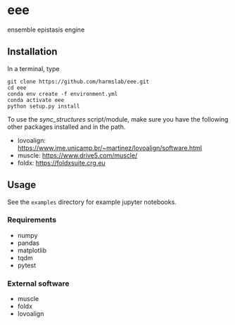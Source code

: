 # eee
ensemble epistasis engine

## Installation

In a terminal, type

```
git clone https://github.com/harmslab/eee.git 
cd eee
conda env create -f environment.yml
conda activate eee
python setup.py install
```

To use the *sync_structures* script/module, make sure you have the following
other packages installed and in the path. 

+ lovoalign: https://www.ime.unicamp.br/~martinez/lovoalign/software.html
+ muscle: https://www.drive5.com/muscle/
+ foldx: https://foldxsuite.crg.eu

## Usage

See the `examples` directory for example jupyter notebooks. 

### Requirements

+ numpy
+ pandas
+ matplotlib
+ tqdm
+ pytest

### External software

+ muscle
+ foldx
+ lovoalign



